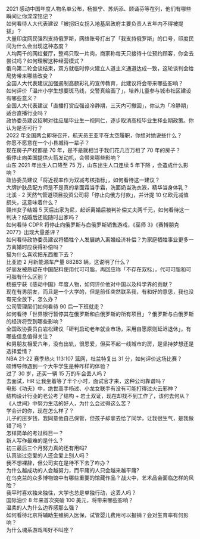 2021 感动中国年度人物名单公布，杨振宁、苏炳添、顾诵芬等在列，他们有哪些瞬间让你深深铭记？  
如何看待人大代表建议「被拐妇女拐入地基层政府主要负责人五年内不得被提拔」？  
大量印度网民强烈支持俄罗斯，网络账号打出了「我支持俄罗斯」的口号，印度民间为什么会出现这种态度？  
人均两千的网红餐厅，整鸡只取一片肉，商家称每天只接待十位预约顾客，你会去尝试吗？如何理解这种经营模式？  
俄乌第二轮会谈结束，双方就临时停火建立人道主义通道达成一致，这轮谈判会给局势带来哪些改变？  
全国人大代表建议加强遏制高额彩礼的宣传教育，此建议将会带来哪些影响？  
如何评价「温州小学生想要斑马线，交警真给画了」，培养儿童参与城市社区建设有哪些意义？  
全国人大代表建议「直播打赏应强设冷静期，三天内可撤回」，你认为「冷静期」适合直播行业吗？  
政协委员建议招聘对往应届毕业生一视同仁，逐步取消高校毕业生择业期政策。你认为是否可行？  
2022 年全国两会即将召开，航天员王亚平在太空履职，你想对她说些什么？  
你愿不愿意在一个小县城待一辈子？  
现在房子产权都是 70 年，是不是就相当于我们花几百万租了 70 年的房子？  
俄停止向美国提供火箭发动机，会带来哪些影响？  
山东 2021 年出生人口降至 75 万，山东出生人口连续 5 年下降 ，会造成什么影响？  
政协委员建议「将近视率作为双减考核指标」，如何看待这一建议？  
大牌护肤品配方师是不是真的拿面霜当手霜，洗面奶当洗衣液，精华当身体乳？  
北溪 - 2 天然气管道项目投资公司将「停止向俄方付款」，并计提 10 亿欧元减值损失，这意味着什么？  
赣州女子结婚 5 天后出家为尼，起诉离婚后被判补偿丈夫两千元，如何看待这一判决？结婚后还能随时出家吗？  
如何看待 CDPR 将停止向俄罗斯与白俄罗斯销售游戏，《巫师 3》《赛博朋克 2077》出现大量差评？  
如何看待政协委员建议将牺牲个人发展纳入离婚经济补偿？为家庭牺牲事业更多一方离婚时应获得补偿吗？  
猫为什么喜欢把东西推下去？  
比亚迪 2 月新能源车产量 88283 辆，这说明了什么？  
好丽友被质疑在中国配料使用代可可脂，再回应称「不存在双标」，代可可脂和可可脂有什么区别？  
杨振宁获《感动中国》年度人物，如何评价他对中国以及科学界的贡献？  
现在有男朋友，而且是一个大学的，但是前任突然联系我，有和好的意思，我也没有完全放下，怎么办？  
公司管理层们如何看待 90 后一下班就走？  
如何看待「世界银行暂停其在俄罗斯和白俄罗斯的所有项目」？俄罗斯与白俄罗斯的经济将受到哪些影响？  
全国政协委员白岩松建议「研判启动老年就业市场，采用自愿原则延迟退休」，有哪些信息值得关注？  
和男朋友相爱六年，没有出轨，很恩爱，但买不起一线城市的房，是坚持梦想还是选择爱情？  
NBA 21-22 赛季热火 113:107 篮网，杜兰特复出 31 分，如何评价这场比赛？  
硕博导师遇到一个大牛学生是种咋样的体验？  
过了 30 岁，还买一辆 15 万的车会丢人吗？  
去面试，HR 让我坐着等了半个小时，面试官才来，这种公司靠谱吗？  
电影《功夫》中，绝世高手杨过、小龙女联手有没有可能打得过火云邪神？  
结构设计行业的老公考了结构 + 岩土双证，现在却找不到工作了，该何去何从？  
《人世间》中努力生活的好人，为什么会过得这么苦？  
学会计的你，现在怎么样了？  
儿子的压岁钱，我同意他自己保管，但孩子却拿去给了同学，让我很生气，是我做错了吗？  
怎样简单的考过科目一？  
新人写作最难的是什么？  
初三最后三个月努力真的还有用吗?  
认真谈过恋爱的人还会爱上别人吗？  
我不想裸辞，但公司实在是待不下去了咋办？  
为什么越成功的人会越努力，而平庸的人只会越来越平庸?  
在乌克兰的众多博物馆中有哪些重要的馆藏作品？战火中，艺术品会面临怎样的风险？  
我平时喜欢独来独往，大学也总是单独行动，这丢人吗？  
国际油价 8 年来首次突破 100 美元，将带来哪些影响？  
温柔的人为什么边界感那么强？  
如何看待北京将辅助生殖纳入医保，试管婴儿费用可以报销？会对生育率有何影响？  
为什么魂系游戏叫好不叫座？  
